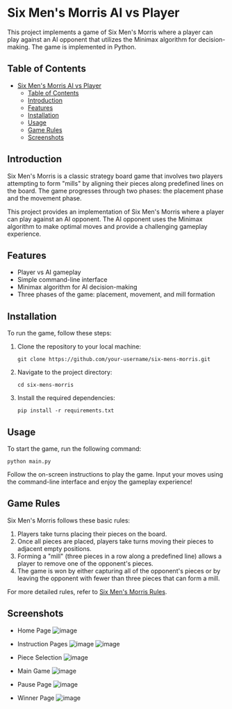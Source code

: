 # Six Men's Morris AI vs Player

This project implements a game of Six Men's Morris where a player can play against an AI opponent that utilizes the Minimax algorithm for decision-making. The game is implemented in Python.

## Table of Contents

- [Six Men's Morris AI vs Player](#six-mens-morris-ai-vs-player)
  - [Table of Contents](#table-of-contents)
  - [Introduction](#introduction)
  - [Features](#features)
  - [Installation](#installation)
  - [Usage](#usage)
  - [Game Rules](#game-rules)
  - [Screenshots](#screenshots)

## Introduction

Six Men's Morris is a classic strategy board game that involves two players attempting to form "mills" by aligning their pieces along predefined lines on the board. The game progresses through two phases: the placement phase and the movement phase.

This project provides an implementation of Six Men's Morris where a player can play against an AI opponent. The AI opponent uses the Minimax algorithm to make optimal moves and provide a challenging gameplay experience.

## Features

- Player vs AI gameplay
- Simple command-line interface
- Minimax algorithm for AI decision-making
- Three phases of the game: placement, movement, and mill formation

## Installation

To run the game, follow these steps:

1. Clone the repository to your local machine:

    ```
    git clone https://github.com/your-username/six-mens-morris.git
    ```

2. Navigate to the project directory:

    ```
    cd six-mens-morris
    ```

3. Install the required dependencies:

    ```
    pip install -r requirements.txt
    ```

## Usage

To start the game, run the following command:

```
python main.py
```

Follow the on-screen instructions to play the game. Input your moves using the command-line interface and enjoy the gameplay experience!

## Game Rules

Six Men's Morris follows these basic rules:

1. Players take turns placing their pieces on the board.
2. Once all pieces are placed, players take turns moving their pieces to adjacent empty positions.
3. Forming a "mill" (three pieces in a row along a predefined line) allows a player to remove one of the opponent's pieces.
4. The game is won by either capturing all of the opponent's pieces or by leaving the opponent with fewer than three pieces that can form a mill.

For more detailed rules, refer to [Six Men's Morris Rules](https://en.wikipedia.org/wiki/Six_Men%27s_Morris#Rules).

## Screenshots

- Home Page
  ![image](https://github.com/D3struf/Six-Men-s-Morris/assets/93712294/1a95ea36-0c4b-4e07-bb65-6725f520ab65)

- Instruction Pages
  ![image](https://github.com/D3struf/Six-Men-s-Morris/assets/93712294/13e5c9c3-6a20-486b-a440-fe8b478a7a2f)
  ![image](https://github.com/D3struf/Six-Men-s-Morris/assets/93712294/004895c6-b9bb-4e84-b9ff-116f3674ad42)
  
- Piece Selection
  ![image](https://github.com/D3struf/Six-Men-s-Morris/assets/93712294/a4be3781-5ddb-4af0-99b6-9f42bd2274af)

- Main Game
  ![image](https://github.com/D3struf/Six-Men-s-Morris/assets/93712294/1ef8301b-6b6a-4fda-98ee-29b124c6aefc)
  
- Pause Page
  ![image](https://github.com/D3struf/Six-Men-s-Morris/assets/93712294/d90e8ea6-5ec6-4fe8-8765-9f801e989bde)

- Winner Page
  ![image](https://github.com/D3struf/Six-Men-s-Morris/assets/93712294/c416876c-e7a1-444a-8467-25f8215968df)

